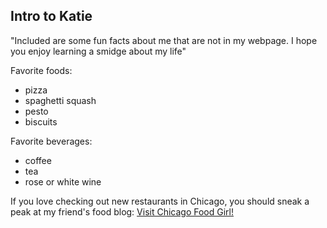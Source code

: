 ## Intro to Katie

"Included are some fun facts about me that are not in my webpage. I hope you enjoy learning a smidge about my life"

Favorite foods:
* pizza
* spaghetti squash
* pesto
* biscuits

Favorite beverages:
* coffee
* tea
* rose or white wine

If you love checking out new restaurants in Chicago, you should sneak a peak at my friend's food blog: [Visit Chicago Food Girl!](http://www.chicagofoodgirl.com/)
